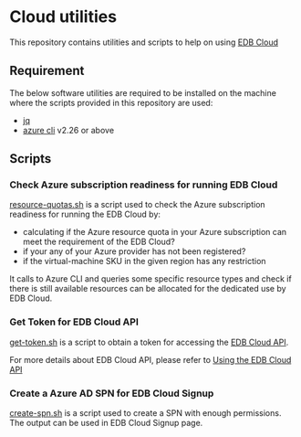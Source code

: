 # Cloud utilities

This repository contains utilities and scripts to help on using [EDB Cloud][1]

## Requirement

The below software utilities are required to be installed on the machine
where the scripts provided in this repository are used:

- [jq][3]
- [azure cli][4] v2.26 or above

## Scripts

### Check Azure subscription readiness for running EDB Cloud

[resource-quotas.sh](./azure/resource-quotas.sh) is a script used to check the
Azure subscription readiness for running the EDB Cloud by:
- calculating if the Azure resource quota in your Azure subscription can meet
 the requirement of the EDB Cloud?
- if your any of your Azure provider has not been registered?
- if the virtual-machine SKU in the given region has any restriction

It calls to Azure CLI and queries some specific resource types and check if there is
still available resources can be allocated for the dedicated use by EDB Cloud.

### Get Token for EDB Cloud API

[get-token.sh](./api/get-token.sh) is a script to obtain a token for accessing
the [EDB Cloud API][2].

For more details about EDB Cloud API, please refer to [Using the EDB Cloud API][5]

### Create a Azure AD SPN for EDB Cloud Signup

[create-spn.sh](./azure/create-spn.sh) is a script used to create a SPN with enough
permissions. The output can be used in EDB Cloud Signup page.


[1]: https://www.enterprisedb.com/docs/edbcloud/latest/
[2]: https://portal.edbcloud.com/api/docs/
[3]: https://stedolan.github.io/jq/
[4]: https://docs.microsoft.com/en-us/cli/azure/
[5]: https://www.enterprisedb.com/docs/edbcloud/latest/reference

